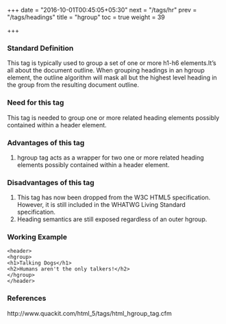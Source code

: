 +++
date = "2016-10-01T00:45:05+05:30"
next = "/tags/hr"
prev = "/tags/headings"
title = "hgroup"
toc = true
weight = 39

+++

<h3>Standard Definition</h3>
This tag is typically used to group a set of one or more h1-h6 elements.It’s all about the document outline. When grouping headings in an hgroup element, the outline algorithm will mask all but the highest level heading in the group from the resulting document outline.


<h3>Need for this tag</h3>
This tag is needed to group one or more related heading elements possibly contained within a header element.

<h3>Advantages of this tag</h3>
<ol>
  <li>hgroup tag acts as a wrapper for two one or more related heading elements possibly contained within a header element.</li>
</ol>

<h3>Disadvantages of this tag</h3>
<ol>
  <li>This tag has now been dropped from the W3C HTML5 specification. However, it is still included in the WHATWG Living Standard specification.</li>
  <li>Heading semantics are still exposed regardless of an outer hgroup.</li>
</ol>


<h3>Working Example</h3>

	<header>
	<hgroup>
	<h1>Talking Dogs</h1>
	<h2>Humans aren't the only talkers!</h2>
	</hgroup>
	</header>

<h3>References</h3>
http://www.quackit.com/html_5/tags/html_hgroup_tag.cfm
